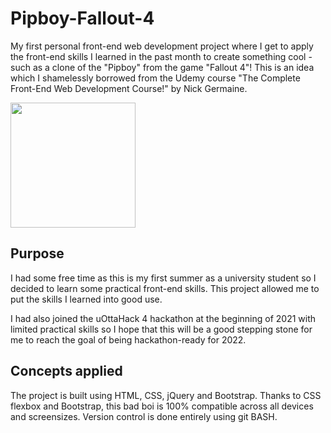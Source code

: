 # Pipboy-Fallout-4
My first personal front-end web development project where I get to apply the front-end skills I learned in the past month to create something cool - such as a clone of the
"Pipboy" from the game "Fallout 4"! This is an idea which I shamelessly borrowed from the Udemy course "The Complete Front-End Web Development Course!" by Nick Germaine.

<img src="https://user-images.githubusercontent.com/67518620/120380525-47a68600-c2ef-11eb-9603-0c8dcc16f983.png" width=auto height="200">

## Purpose
I had some free time as this is my first summer as a university student so I decided to learn some practical front-end skills. This project allowed me to put the skills I learned
into good use. 

I had also joined the uOttaHack 4 hackathon at the beginning of 2021 with limited practical skills so I hope that this will be a good stepping stone for me to reach the 
goal of being hackathon-ready for 2022.


## Concepts applied
The project is built using HTML, CSS, jQuery and Bootstrap.
Thanks to CSS flexbox and Bootstrap, this bad boi is 100% compatible across all devices and screensizes.
Version control is done entirely using git BASH.
